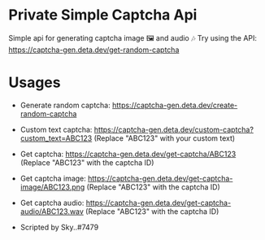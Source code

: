 # Private Simple Captcha Api
Simple api for generating captcha image 🖼️ and audio 🎶 
Try using the API: https://captcha-gen.deta.dev/get-random-captcha

# Usages

- Generate random captcha:  https://captcha-gen.deta.dev/create-random-captcha
- Custom text captcha: https://captcha-gen.deta.dev/custom-captcha?custom_text=ABC123 (Replace "ABC123" with your custom text)
- Get captcha: https://captcha-gen.deta.dev/get-captcha/ABC123 (Replace "ABC123" with the captcha ID)
- Get captcha image: https://captcha-gen.deta.dev/get-captcha-image/ABC123.png (Replace "ABC123" with the captcha ID)
- Get captcha audio: https://captcha-gen.deta.dev/get-captcha-audio/ABC123.wav (Replace "ABC123" with the captcha ID)

- Scripted by Sky..#7479

